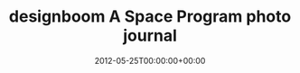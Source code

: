 ---
title: designboom A Space Program photo journal
date: 2012-05-25T00:00:00+00:00
draft: false
language: en
publisher: designboom
type: article

description: designboom presents an overview of space program mars along with photographs of large sculptural elements.

sources:
- https://www.designboom.com/art/tom-sachs-space-program-mars-at-the-park-avenue-armory/
- https://web.archive.org/web/20200929143236/https://www.designboom.com/art/tom-sachs-space-program-mars-at-the-park-avenue-armory/

images:
- - https://erl.one/archive/2012-05-25-designboom-space-program-photojournal.png

people:
- Tom Sachs

---
